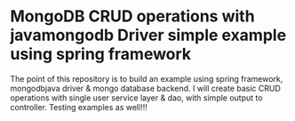 # MongoDB CRUD operations with javamongodb Driver simple example using spring framework
The point of this repository is to build an example using spring framework, mongodbjava driver & mongo database backend. 
I will create basic CRUD operations with single user service layer & dao, with simple output to controller. Testing examples as well!!! 